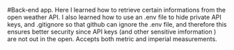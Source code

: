 #Back-end app. Here I learned how to retrieve certain informations from the open weather API. I also learned  how to use an .env file to hide private API keys, and .gitignore so that github can ignore the .env file, and therefore this ensures better security since API keys (and other sensitive imformation ) are not out in the open.
Accepts both metric and imperial measurements.
